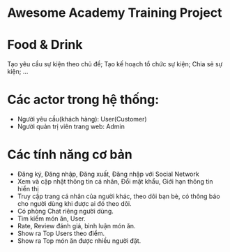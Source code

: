 # Awesome Academy Training Project

# Food & Drink
Tạo yêu cầu sự kiện theo chủ đề; Tạo kế hoạch tổ chức sự kiện; Chia sẻ sự kiện; ...

# Các actor trong hệ thống:
- Người yêu cầu(khách hàng): User(Customer)
- Người quản trị viên trang web: Admin

# Các tính năng cơ bản
- Đăng ký, Đăng nhập, Đăng xuất, Đăng nhập với Social Network
- Xem và cập nhật thông tin cá nhân, Đổi mật khẩu, Giới hạn thông tin hiển thị
- Truy cập trang cá nhân của người khác, theo dõi bạn bè, có thông báo cho người dùng khi được ai đó theo dõi.
- Có phòng Chat riêng người dùng.
- Tìm kiếm món ăn, User.
- Rate, Review đánh giá, bình luận món ăn.
- Show ra Top Users theo điểm.
- Show ra Top món ăn được nhiều người đặt.
